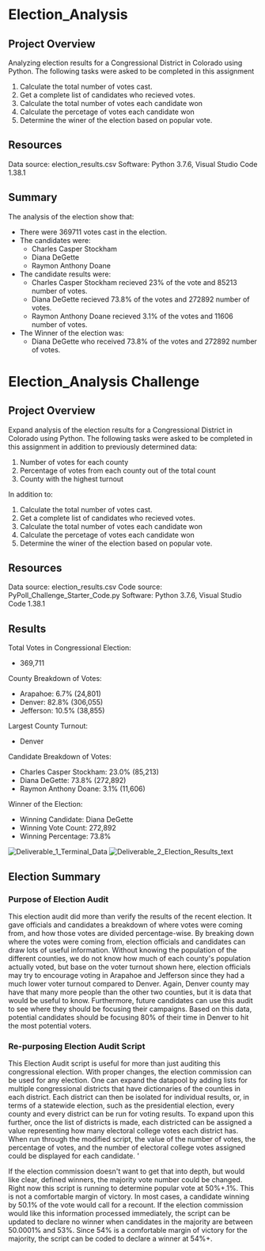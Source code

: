 # Election_Analysis
## Project Overview
Analyzing election results for a Congressional District in Colorado using Python. The following tasks were asked to be completed in this assignment

1. Calculate the total number of votes cast.
2. Get a complete list of candidates who recieved votes.
3. Calculate the total number of votes each candidate won
4. Calculate the percetage of votes each candidate won
5. Determine the winer of the election based on popular vote. 

## Resources
Data source: election_results.csv
Software: Python 3.7.6, Visual Studio Code 1.38.1

## Summary 
The analysis of the election show that:
* There were 369711 votes cast in the election.
* The candidates were:
  * Charles Casper Stockham
  * Diana DeGette
  * Raymon Anthony Doane
* The candidate results were:
  * Charles Casper Stockham recieved 23% of the vote and 85213 number of votes.
  * Diana DeGette recieved 73.8% of the votes and 272892 number of votes.
  * Raymon Anthony Doane recieved 3.1% of the votes and 11606 number of votes.
* The Winner of the election was:
  * Diana DeGette who received 73.8% of the votes and 272892 number of votes.
  
# Election_Analysis Challenge 
## Project Overview
Expand analysis of the election results for a Congressional District in Colorado using Python. The following tasks were asked to be completed in this assignment in addition to previously determined data:

1. Number of votes for each county
2. Percentage of votes from each county out of the total count
3. County with the highest turnout

In addition to:
1. Calculate the total number of votes cast.
2. Get a complete list of candidates who recieved votes.
3. Calculate the total number of votes each candidate won
4. Calculate the percetage of votes each candidate won
5. Determine the winer of the election based on popular vote.  

## Resources
Data source: election_results.csv
Code source: PyPoll_Challenge_Starter_Code.py
Software: Python 3.7.6, Visual Studio Code 1.38.1

## Results
Total Votes in Congressional Election:
* 369,711

County Breakdown of Votes:
* Arapahoe: 6.7% (24,801)
* Denver: 82.8% (306,055)
* Jefferson: 10.5% (38,855)

Largest County Turnout:
* Denver

Candidate Breakdown of Votes:
* Charles Casper Stockham: 23.0% (85,213)
* Diana DeGette: 73.8% (272,892)
* Raymon Anthony Doane: 3.1% (11,606)

Winner of the Election:
* Winning Candidate: Diana DeGette
* Winning Vote Count: 272,892
* Winning Percentage: 73.8%

![Deliverable_1_Terminal_Data](https://user-images.githubusercontent.com/88064181/129998217-ce4b85eb-243e-4c66-8285-14c57b5a4d90.png)
![Deliverable_2_Election_Results_text](https://user-images.githubusercontent.com/88064181/129998221-5542ca57-a1c3-4019-bd5e-f98614b8b396.png)


## Election Summary
### Purpose of Election Audit
This election audit did more than verify the results of the recent election. It gave officials and candidates a breakdown of where votes were coming from, and how those votes are divided percentage-wise. By breaking down where the votes were coming from, election officials and candidates can draw lots of useful information. Without knowing the population of the different counties, we do not know how much of each county's population actually voted, but base on the voter turnout shown here, election officials may try to encourage voting in Arapahoe and Jefferson since they had a much lower voter turnout compared to Denver. Again, Denver county may have that many more people than the other two counties, but it is data that would be useful to know. Furthermore, future candidates can use this audit to see where they should be focusing their campaigns. Based on this data, potential candidates should be focusing 80% of their time in Denver to hit the most potential voters. 

### Re-purposing Election Audit Script
This Election Audit script is useful for more than just auditing this congressional election. With proper changes, the election commission can be used for any election. One can expand the datapool by adding lists for multiple congressional districts that have dictionaries of the counties in each district. Each district can then be isolated for individual results, or, in terms of a statewide election, such as the presidential election, every county and every district can be run for voting results. To expand upon this further, once the list of districts is made, each districted can be assigned a value representing how many electoral college votes each district has. When run through the modified script, the value of the number of votes, the percentage of votes, and the number of electoral college votes assigned could be displayed for each candidate. '

If the election commission doesn't want to get that into depth, but would like clear, defined winners, the majority vote number could be changed. Right now this script is running to determine popular vote at 50%+.1%. This is not a comfortable margin of victory. In most cases, a candidate winning by 50.1% of the vote would call for a recount. If the election commission would like this information processed immediately, the script can be updated to declare no winner when candidates in the majority are between 50.0001% and 53%. Since 54% is a comfortable margin of victory for the majority, the script can be coded to declare a winner at 54%+. 
